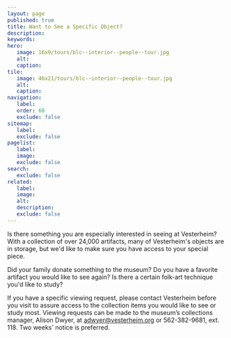 ```yaml
---
layout: page
published: true
title: Want to See a Specific Object?
description:
keywords:
hero:
   image: 16x9/tours/blc--interior--people--tour.jpg
   alt: 
   caption: 
tile:
   image: 46x21/tours/blc--interior--people--tour.jpg
   alt: 
   caption:
navigation:
   label:
   order: 60
   exclude: false
sitemap:
   label:
   exclude: false
pagelist:
   label:
   image:
   exclude: false  
search:
   exclude: false
related:
   label:
   image:
   alt:
   description:
   exclude: false
---
```

Is there something you are especially interested in seeing at Vesterheim? With a collection of over 24,000 artifacts, many of Vesterheim's objects are in storage, but we'd like to make sure you have access to your special piece.

Did your family donate something to the museum? Do you have a favorite artifact you would like to see again? Is there a certain folk-art technique you'd like to study?

If you have a specific viewing request, please contact Vesterheim before you visit to assure access to the collection items you would like to see or study most. Viewing requests can be made to the museum’s collections manager, Alison Dwyer, at [adwyer@vesterheim.org](mailto:adwyer@vesterheim.org) or 562-382-9681, ext. 118. Two weeks' notice is preferred.